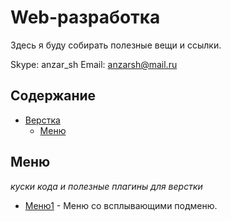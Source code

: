 # Web-разработка

Здесь я буду собирать полезные вещи и ссылки.

Skype: anzar_sh
Email: anzarsh@mail.ru

## Содержание
- [Верстка](#front-end)
    - [Меню](#Меню)

## Меню
*куски кода и полезные плагины для верстки*

* [Меню1](https://anzarsh.github.io/demos/2/) - Меню со всплывающими подменю.

